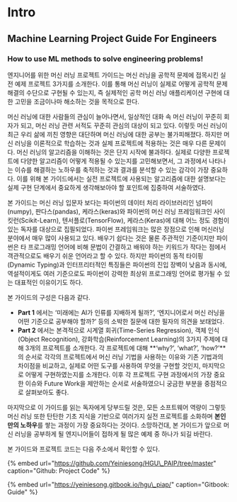 # Intro

## Machine Learning Project Guide For Engineers

### How to use ML methods to solve engineering problems!

엔지니어를 위한 머신 러닝 프로젝트 가이드는 머신 러닝을 공학적 문제에 접목시킨 실전 예제 프로젝트 3가지를 소개한다. 이를 통해 머신 러닝이 실제로 어떻게 공학적 문제 해결의 수단으로 구현될 수 있는지, 즉 실제적인 공학 머신 러닝 애플리케이션 구현에 대한 고민을 조금이나마 해소하는 것을 목적으로 한다.

머신 러닝에 대한 사람들의 관심이 늘어나면서, 일상적인 대화 속 머신 러닝이 꾸준히 회자가 되고, 머신 러닝 관련 서적도 꾸준히 관심의 대상이 되고 있다. 이렇듯 머신 러닝이 최근 우리 삶에 끼친 영향은 대단하며 머신 러닝에 대한 공부는 불가피해졌다. 하지만 머신 러닝을 이론적으로 학습하는 것과 실제 프로젝트에 적용하는 것은 매우 다른 문제이다. 머신 러닝의 알고리즘을 이해하는 것은 단지 시작에 불과하다. 실제로 다양한 프로젝트에 다양한 알고리즘이 어떻게 적용될 수 있는지를 고민해보면서, 그 과정에서 나타나는 이슈를 해결하는 노하우를 축적하는 것과 결과를 분석할 수 있는 감각이 가장 중요하다. 이를 위해 본 가이드에서는 실전 프로젝트에 사용되는 알고리즘에 대한 설명보다는 실제 구현 단계에서 중요하게 생각해보아야 할 포인트에 집중하여 서술하였다.

본 가이드는 머신 러닝 입문자 보다는 파이썬의 데이터 처리 라이브러리인 넘파이\(numpy\), 판다스\(pandas\), 케라스\(keras\)와 파이썬의 머신 러닝 프레임워크인 사이킷런\(Scikit-Learn\), 텐서플로\(TensorFlow\), 케라스\(Keras\)에 대해 어느 정도 경험이 있는 독자를 대상으로 집필되었다. 파이썬 프레임워크는 많은 장점으로 인해 머신러닝 분야에서 매우 많이 사용되고 있다. 배우기 쉽다는 것은 물론 주관적인 기준이지만 파이썬은 타 프로그래밍 언어에 비해 문법이 간결하고 배워야 하는 키워드가 작다는 점에서 객관적으로도 배우기 쉬운 언어라고 할 수 있다. 하지만 파이썬의 동적 타이핑\(Dynamic Typing\)과 인터프리터적인 특징들은 파이썬의 진입 장벽이 낮음과 동시에, 역설적이게도 여러 기준으로도 파이썬이 강력한 최상위 프로그래밍 언어로 평가될 수 있는 대표적인 이유이기도 하다.

본 가이드의 구성은 다음과 같다.

* **Part 1** 에서는 ‘미래에는 AI가 인류를 지배하게 될까?’, ‘엔지니어로서 머신 러닝을 어떤 기준으로 공부해야 할까?’ 등의 소박한 질문에 대한 필자의 의견을 보태었다.
* **Part 2** 에서는 본격적으로 시계열 회귀\(Time-Series Regression\), 객체 인식\(Object Recognition\), 강화학습\(Reinforcement Learning\)의 3가지 주제에 대해 3개의 프로젝트를 소개한다. 각 프로젝트에 대해 **‘why?’, ‘what?’, ‘how?’**의 순서로 각각의 프로젝트에서 머신 러닝 기법을 사용하는 이유와 기존 기법과의 차이점을 비교하고, 실제로 어떤 도구를 사용하여 무엇을 구현할 것인지, 마지막으로 어떻게 구현하였는지를 소개한다. 이후 각 프로젝트 구현 과정에서의 가장 중요한 이슈와 Future Work을 제안하는 순서로 서술하였으니 궁금한 부분을 중점적으로 살펴보아도 좋다.

마지막으로 이 가이드를 읽는 독자에게 당부드릴 것은, 모든 소프트웨어 역량이 그렇듯 머신 러닝 또한 탄탄한 기초 지식을 기반으로 여러가지 실전 프로젝트를 소화하며 **본인만의 노하우**를 쌓는 과정이 가장 중요하다는 것이다. 소망하건대, 본 가이드가 앞으로 머신 러닝을 공부하게 될 엔지니어들이 접하게 될 많은 예제 중 하나가 되길 바란다.



본 가이드와 프로젝트 코드는 다음 주소에서 확인할 수 있다.

{% embed url="https://github.com/Yeiniesong/HGU\_PAIP/tree/master" caption="Github: Project Code" %}

{% embed url="https://yeiniesong.gitbook.io/hgu\_piap/" caption="Gitbook: Guide" %}




